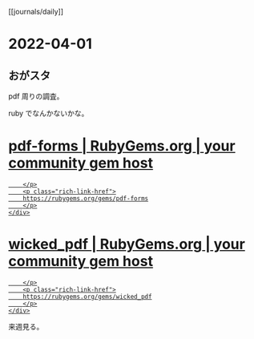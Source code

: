 [[journals/daily]]
# 2022-04-01

## おがスタ

pdf 周りの調査。

ruby でなんかないかな。


<div class="rich-link-card-container"><a class="rich-link-card" href="https://rubygems.org/gems/pdf-forms" target="_blank">
	<div class="rich-link-image-container">
		<div class="rich-link-image" style="background-image: url('https://rubygems.org/apple-touch-icons/apple-touch-icon-180x180.png')">
	</div>
	</div>
	<div class="rich-link-card-text">
		<h1 class="rich-link-card-title">pdf-forms | RubyGems.org | your community gem host</h1>
		<p class="rich-link-card-description">
		
		</p>
		<p class="rich-link-href">
		https://rubygems.org/gems/pdf-forms
		</p>
	</div>
</a></div>

<div class="rich-link-card-container"><a class="rich-link-card" href="https://rubygems.org/gems/wicked_pdf" target="_blank">
	<div class="rich-link-image-container">
		<div class="rich-link-image" style="background-image: url('https://rubygems.org/apple-touch-icons/apple-touch-icon-180x180.png')">
	</div>
	</div>
	<div class="rich-link-card-text">
		<h1 class="rich-link-card-title">wicked_pdf | RubyGems.org | your community gem host</h1>
		<p class="rich-link-card-description">
		
		</p>
		<p class="rich-link-href">
		https://rubygems.org/gems/wicked_pdf
		</p>
	</div>
</a></div>

来週見る。